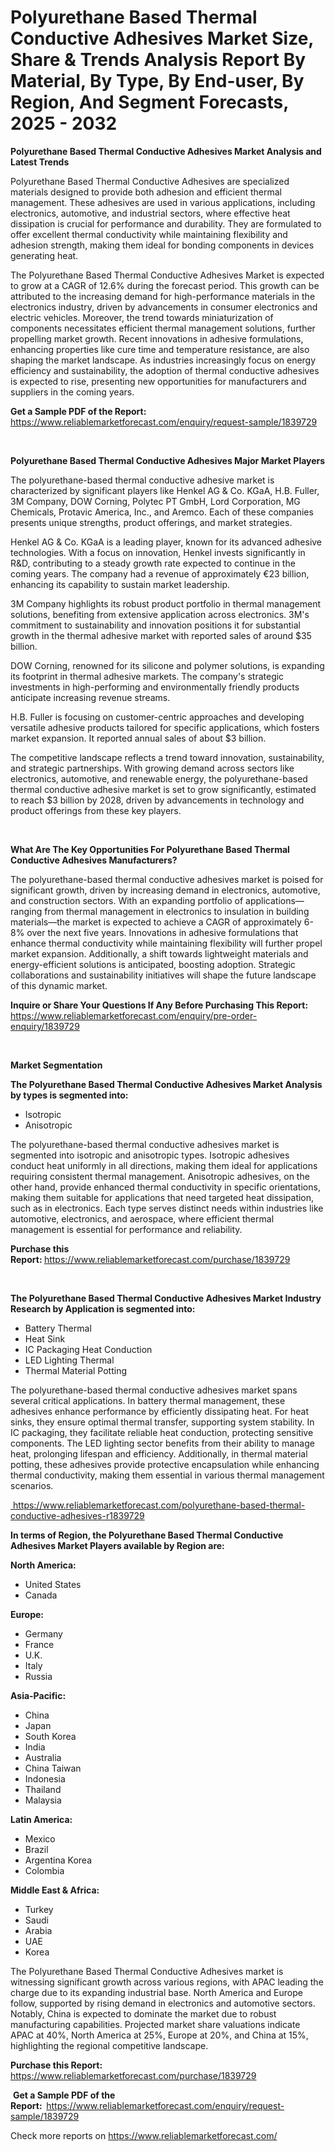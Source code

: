 <p><h1>Polyurethane Based Thermal Conductive Adhesives Market Size, Share & Trends Analysis Report By Material, By Type, By End-user, By Region, And Segment Forecasts, 2025 - 2032</h1></p><p><strong>Polyurethane Based Thermal Conductive Adhesives Market Analysis and Latest Trends</strong></p>
<p><p>Polyurethane Based Thermal Conductive Adhesives are specialized materials designed to provide both adhesion and efficient thermal management. These adhesives are used in various applications, including electronics, automotive, and industrial sectors, where effective heat dissipation is crucial for performance and durability. They are formulated to offer excellent thermal conductivity while maintaining flexibility and adhesion strength, making them ideal for bonding components in devices generating heat.</p><p>The Polyurethane Based Thermal Conductive Adhesives Market is expected to grow at a CAGR of 12.6% during the forecast period. This growth can be attributed to the increasing demand for high-performance materials in the electronics industry, driven by advancements in consumer electronics and electric vehicles. Moreover, the trend towards miniaturization of components necessitates efficient thermal management solutions, further propelling market growth. Recent innovations in adhesive formulations, enhancing properties like cure time and temperature resistance, are also shaping the market landscape. As industries increasingly focus on energy efficiency and sustainability, the adoption of thermal conductive adhesives is expected to rise, presenting new opportunities for manufacturers and suppliers in the coming years.</p></p>
<p><strong>Get a Sample PDF of the Report:&nbsp;</strong> <a href="https://www.reliablemarketforecast.com/enquiry/request-sample/1839729?utm_campaign=2516&utm_medium=2&utm_source=Github&utm_content=ia&utm_term=03042025&utm_id=polyurethane-based-thermal-conductive-adhesives">https://www.reliablemarketforecast.com/enquiry/request-sample/1839729</a></p>
<p>&nbsp;</p>
<p><strong>Polyurethane Based Thermal Conductive Adhesives Major Market Players</strong></p>
<p><p>The polyurethane-based thermal conductive adhesive market is characterized by significant players like Henkel AG & Co. KGaA, H.B. Fuller, 3M Company, DOW Corning, Polytec PT GmbH, Lord Corporation, MG Chemicals, Protavic America, Inc., and Aremco. Each of these companies presents unique strengths, product offerings, and market strategies.</p><p>Henkel AG & Co. KGaA is a leading player, known for its advanced adhesive technologies. With a focus on innovation, Henkel invests significantly in R&D, contributing to a steady growth rate expected to continue in the coming years. The company had a revenue of approximately €23 billion, enhancing its capability to sustain market leadership.</p><p>3M Company highlights its robust product portfolio in thermal management solutions, benefiting from extensive application across electronics. 3M's commitment to sustainability and innovation positions it for substantial growth in the thermal adhesive market with reported sales of around $35 billion.</p><p>DOW Corning, renowned for its silicone and polymer solutions, is expanding its footprint in thermal adhesive markets. The company's strategic investments in high-performing and environmentally friendly products anticipate increasing revenue streams.</p><p>H.B. Fuller is focusing on customer-centric approaches and developing versatile adhesive products tailored for specific applications, which fosters market expansion. It reported annual sales of about $3 billion.</p><p>The competitive landscape reflects a trend toward innovation, sustainability, and strategic partnerships. With growing demand across sectors like electronics, automotive, and renewable energy, the polyurethane-based thermal conductive adhesive market is set to grow significantly, estimated to reach $3 billion by 2028, driven by advancements in technology and product offerings from these key players.</p></p>
<p>&nbsp;</p>
<p><strong>What Are The Key Opportunities For Polyurethane Based Thermal Conductive Adhesives Manufacturers?</strong></p>
<p><p>The polyurethane-based thermal conductive adhesives market is poised for significant growth, driven by increasing demand in electronics, automotive, and construction sectors. With an expanding portfolio of applications—ranging from thermal management in electronics to insulation in building materials—the market is expected to achieve a CAGR of approximately 6-8% over the next five years. Innovations in adhesive formulations that enhance thermal conductivity while maintaining flexibility will further propel market expansion. Additionally, a shift towards lightweight materials and energy-efficient solutions is anticipated, boosting adoption. Strategic collaborations and sustainability initiatives will shape the future landscape of this dynamic market.</p></p>
<p><strong>Inquire or Share Your Questions If Any Before Purchasing This Report:</strong> <a href="https://www.reliablemarketforecast.com/enquiry/pre-order-enquiry/1839729?utm_campaign=2516&utm_medium=2&utm_source=Github&utm_content=ia&utm_term=03042025&utm_id=polyurethane-based-thermal-conductive-adhesives">https://www.reliablemarketforecast.com/enquiry/pre-order-enquiry/1839729</a></p>
<p>&nbsp;</p>
<p><strong>Market Segmentation</strong></p>
<p><strong>The Polyurethane Based Thermal Conductive Adhesives Market Analysis by types is segmented into:</strong></p>
<p><ul><li>Isotropic</li><li>Anisotropic</li></ul></p>
<p><p>The polyurethane-based thermal conductive adhesives market is segmented into isotropic and anisotropic types. Isotropic adhesives conduct heat uniformly in all directions, making them ideal for applications requiring consistent thermal management. Anisotropic adhesives, on the other hand, provide enhanced thermal conductivity in specific orientations, making them suitable for applications that need targeted heat dissipation, such as in electronics. Each type serves distinct needs within industries like automotive, electronics, and aerospace, where efficient thermal management is essential for performance and reliability.</p></p>
<p><strong>Purchase this Report:&nbsp;</strong><a href="https://www.reliablemarketforecast.com/purchase/1839729?utm_campaign=2516&utm_medium=2&utm_source=Github&utm_content=ia&utm_term=03042025&utm_id=polyurethane-based-thermal-conductive-adhesives">https://www.reliablemarketforecast.com/purchase/1839729</a></p>
<p>&nbsp;</p>
<p><strong>The Polyurethane Based Thermal Conductive Adhesives Market Industry Research by Application is segmented into:</strong></p>
<p><ul><li>Battery Thermal</li><li>Heat Sink</li><li>IC Packaging Heat Conduction</li><li>LED Lighting Thermal</li><li>Thermal Material Potting</li></ul></p>
<p><p>The polyurethane-based thermal conductive adhesives market spans several critical applications. In battery thermal management, these adhesives enhance performance by efficiently dissipating heat. For heat sinks, they ensure optimal thermal transfer, supporting system stability. In IC packaging, they facilitate reliable heat conduction, protecting sensitive components. The LED lighting sector benefits from their ability to manage heat, prolonging lifespan and efficiency. Additionally, in thermal material potting, these adhesives provide protective encapsulation while enhancing thermal conductivity, making them essential in various thermal management scenarios.</p></p>
<p><a href="https://www.reliablemarketforecast.com/polyurethane-based-thermal-conductive-adhesives-r1839729?utm_campaign=2516&utm_medium=2&utm_source=Github&utm_content=ia&utm_term=03042025&utm_id=polyurethane-based-thermal-conductive-adhesives">&nbsp;https://www.reliablemarketforecast.com/polyurethane-based-thermal-conductive-adhesives-r1839729</a></p>
<p><strong>In terms of Region, the Polyurethane Based Thermal Conductive Adhesives Market Players available by Region are:</strong></p>
<p>
    <p> <strong> North America: </strong>
        <ul>
            <li>United States</li>
            <li>Canada</li>
        </ul>
        </p> 
    <p> <strong> Europe: </strong>
        <ul>
            <li>Germany</li>
            <li>France</li>
            <li>U.K.</li>
            <li>Italy</li>
            <li>Russia</li>
        </ul>
        </p> 
    <p> <strong> Asia-Pacific: </strong>
        <ul>
            <li>China</li>
            <li>Japan</li>
            <li>South Korea</li>
            <li>India</li>
            <li>Australia</li>
            <li>China Taiwan</li>
            <li>Indonesia</li>
            <li>Thailand</li>
            <li>Malaysia</li>
        </ul>
        </p> 
    <p> <strong> Latin America: </strong>
        <ul>
            <li>Mexico</li>
            <li>Brazil</li>
            <li>Argentina Korea</li>
            <li>Colombia</li>
        </ul>
        </p> 
    <p> <strong> Middle East & Africa: </strong>
        <ul>
            <li>Turkey</li>
            <li>Saudi</li>
            <li>Arabia</li>
            <li>UAE</li>
            <li>Korea</li>
        </ul>
    </p>
    </p>
<p><p>The Polyurethane Based Thermal Conductive Adhesives market is witnessing significant growth across various regions, with APAC leading the charge due to its expanding industrial base. North America and Europe follow, supported by rising demand in electronics and automotive sectors. Notably, China is expected to dominate the market due to robust manufacturing capabilities. Projected market share valuations indicate APAC at 40%, North America at 25%, Europe at 20%, and China at 15%, highlighting the regional competitive landscape.</p></p>
<p><strong>Purchase this Report: </strong><a href="https://www.reliablemarketforecast.com/purchase/1839729?utm_campaign=2516&utm_medium=2&utm_source=Github&utm_content=ia&utm_term=03042025&utm_id=polyurethane-based-thermal-conductive-adhesives">https://www.reliablemarketforecast.com/purchase/1839729</a></p>
<p>&nbsp;<strong>Get a Sample PDF of the Report:&nbsp;&nbsp;</strong><a href="https://www.reliablemarketforecast.com/enquiry/request-sample/1839729?utm_campaign=2516&utm_medium=2&utm_source=Github&utm_content=ia&utm_term=03042025&utm_id=polyurethane-based-thermal-conductive-adhesives">https://www.reliablemarketforecast.com/enquiry/request-sample/1839729</a></p>
<p><strong></strong></p>
<p>Check more reports on <a href="https://www.reliablemarketforecast.com/?utm_campaign=2516&utm_medium=2&utm_source=Github&utm_content=ia&utm_term=03042025&utm_id=polyurethane-based-thermal-conductive-adhesives">https://www.reliablemarketforecast.com/</a></p>